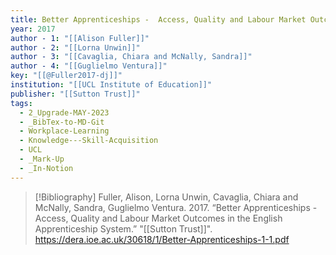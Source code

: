 ```yaml
---
title: Better Apprenticeships -  Access, Quality and Labour Market Outcomes in the English Apprenticeship System
year: 2017
author - 1: "[[Alison Fuller]]"
author - 2: "[[Lorna Unwin]]"
author - 3: "[[Cavaglia, Chiara and McNally, Sandra]]"
author - 4: "[[Guglielmo Ventura]]"
key: "[[@Fuller2017-dj]]"
institution: "[[UCL Institute of Education]]"
publisher: "[[Sutton Trust]]"
tags:
  - 2_Upgrade-MAY-2023
  - _BibTex-to-MD-Git
  - Workplace-Learning
  - Knowledge---Skill-Acquisition
  - UCL
  - _Mark-Up
  - _In-Notion
---
```


> [!Bibliography]
> Fuller, Alison, Lorna Unwin, Cavaglia, Chiara and McNally, Sandra, Guglielmo Ventura. 2017. “Better Apprenticeships -  Access, Quality and Labour Market Outcomes in the English Apprenticeship System.” "[[Sutton Trust]]". https://dera.ioe.ac.uk/30618/1/Better-Apprenticeships-1-1.pdf
